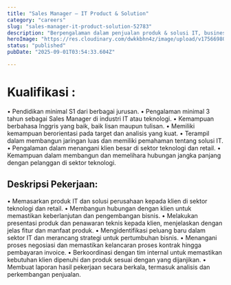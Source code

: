 ```yaml
---
title: "Sales Manager – IT Product & Solution"
category: "careers"
slug: "sales-manager-it-product-solution-52783"
description: "Berpengalaman dalam penjualan produk & solusi IT, business development, serta manajemen tim sales. Terbukti mampu membangun relasi dengan klien korporasi, mencapai target revenue, dan menghadirkan solusi teknologi sesuai kebutuhan bisnis."
heroImage: "https://res.cloudinary.com/dwkkbhn4z/image/upload/v1756698007/uploads/vjaaa9udk3u0l9nw9d4t.png"
status: "published"
pubDate: "2025-09-01T03:54:33.604Z"

---
```



# Kualifikasi :
•	Pendidikan minimal S1 dari berbagai jurusan.
•	Pengalaman minimal 3 tahun sebagai Sales Manager di industri IT atau teknologi.
•	Kemampuan berbahasa Inggris yang baik, baik lisan maupun tulisan.
•	Memiliki kemampuan berorientasi pada target dan analisis yang kuat.
•	Terampil dalam membangun jaringan luas dan memiliki pemahaman tentang solusi IT.
•	Pengalaman dalam menangani klien besar di sektor teknologi dan retail.
•	Kemampuan dalam membangun dan memelihara hubungan jangka panjang dengan pelanggan di sektor teknologi.

## Deskripsi Pekerjaan:
•	Memasarkan produk IT dan solusi perusahaan kepada klien di sektor teknologi dan retail.
•	Membangun hubungan dengan klien untuk memastikan keberlanjutan dan pengembangan bisnis.
•	Melakukan presentasi produk dan penawaran teknis kepada klien, menjelaskan dengan jelas fitur dan manfaat produk.
•	Mengidentifikasi peluang baru dalam sektor IT dan merancang strategi untuk pertumbuhan bisnis.
•	Menangani proses negosiasi dan memastikan kelancaran proses kontrak hingga pembayaran invoice.
•	Berkoordinasi dengan tim internal untuk memastikan kebutuhan klien dipenuhi dan produk sesuai dengan yang dijanjikan.
•	Membuat laporan hasil pekerjaan secara berkala, termasuk analisis dan perkembangan penjualan.